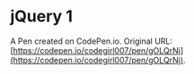 # jQuery 1

A Pen created on CodePen.io. Original URL: [https://codepen.io/codegirl007/pen/gOLQrNj](https://codepen.io/codegirl007/pen/gOLQrNj).


